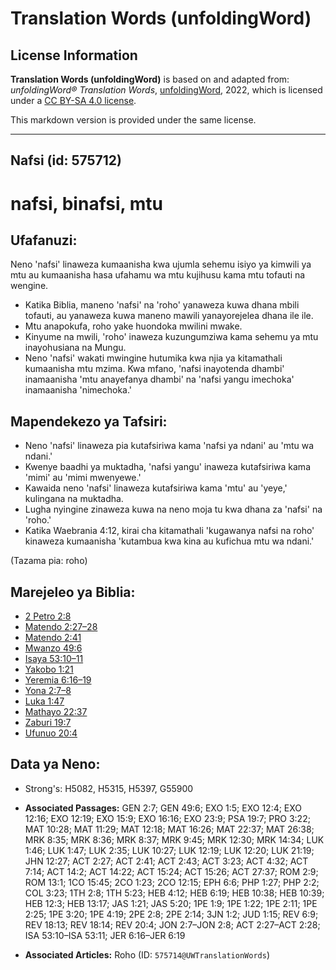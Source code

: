 # Translation Words (unfoldingWord)

## License Information

**Translation Words (unfoldingWord)** is based on and adapted from: _unfoldingWord® Translation Words_, [unfoldingWord](https://unfoldingword.org/utw), 2022, which is licensed under a [CC BY-SA 4.0 license](https://creativecommons.org/licenses/by-sa/4.0/legalcode.en).

This markdown version is provided under the same license.



--------------------------------

## Nafsi (id: 575712)

nafsi, binafsi, mtu
===================

Ufafanuzi:
----------

Neno 'nafsi' linaweza kumaanisha kwa ujumla sehemu isiyo ya kimwili ya mtu au kumaanisha hasa ufahamu wa mtu kujihusu kama mtu tofauti na wengine.

* Katika Biblia, maneno 'nafsi' na 'roho' yanaweza kuwa dhana mbili tofauti, au yanaweza kuwa maneno mawili yanayorejelea dhana ile ile.
* Mtu anapokufa, roho yake huondoka mwilini mwake.
* Kinyume na mwili, 'roho' inaweza kuzungumziwa kama sehemu ya mtu inayohusiana na Mungu.
* Neno 'nafsi' wakati mwingine hutumika kwa njia ya kitamathali kumaanisha mtu mzima. Kwa mfano, 'nafsi inayotenda dhambi' inamaanisha 'mtu anayefanya dhambi' na 'nafsi yangu imechoka' inamaanisha 'nimechoka.'

Mapendekezo ya Tafsiri:
-----------------------

* Neno 'nafsi' linaweza pia kutafsiriwa kama 'nafsi ya ndani' au 'mtu wa ndani.'
* Kwenye baadhi ya muktadha, 'nafsi yangu' inaweza kutafsiriwa kama 'mimi' au 'mimi mwenyewe.'
* Kawaida neno 'nafsi' linaweza kutafsiriwa kama 'mtu' au 'yeye,' kulingana na muktadha.
* Lugha nyingine zinaweza kuwa na neno moja tu kwa dhana za 'nafsi' na 'roho.'
* Katika Waebrania 4:12, kirai cha kitamathali 'kugawanya nafsi na roho' kinaweza kumaanisha 'kutambua kwa kina au kufichua mtu wa ndani.'

(Tazama pia: roho)

Marejeleo ya Biblia:
--------------------

* [2 Petro 2:8](https://ref.ly/2Pet2:8)
* [Matendo 2:27–28](https://ref.ly/Acts2:27-Acts2:28)
* [Matendo 2:41](https://ref.ly/Acts2:41)
* [Mwanzo 49:6](https://ref.ly/Gen49:6)
* [Isaya 53:10–11](https://ref.ly/Isa53:10-Isa53:11)
* [Yakobo 1:21](https://ref.ly/Jas1:21)
* [Yeremia 6:16–19](https://ref.ly/Jer6:16-Jer6:19)
* [Yona 2:7–8](https://ref.ly/Jonah2:7-Jonah2:8)
* [Luka 1:47](https://ref.ly/Luke1:47)
* [Mathayo 22:37](https://ref.ly/Matt22:37)
* [Zaburi 19:7](https://ref.ly/Ps19:7)
* [Ufunuo 20:4](https://ref.ly/Rev20:4)

Data ya Neno:
-------------

* Strong's: H5082, H5315, H5397, G55900

* **Associated Passages:** GEN 2:7; GEN 49:6; EXO 1:5; EXO 12:4; EXO 12:16; EXO 12:19; EXO 15:9; EXO 16:16; EXO 23:9; PSA 19:7; PRO 3:22; MAT 10:28; MAT 11:29; MAT 12:18; MAT 16:26; MAT 22:37; MAT 26:38; MRK 8:35; MRK 8:36; MRK 8:37; MRK 9:45; MRK 12:30; MRK 14:34; LUK 1:46; LUK 1:47; LUK 2:35; LUK 10:27; LUK 12:19; LUK 12:20; LUK 21:19; JHN 12:27; ACT 2:27; ACT 2:41; ACT 2:43; ACT 3:23; ACT 4:32; ACT 7:14; ACT 14:2; ACT 14:22; ACT 15:24; ACT 15:26; ACT 27:37; ROM 2:9; ROM 13:1; 1CO 15:45; 2CO 1:23; 2CO 12:15; EPH 6:6; PHP 1:27; PHP 2:2; COL 3:23; 1TH 2:8; 1TH 5:23; HEB 4:12; HEB 6:19; HEB 10:38; HEB 10:39; HEB 12:3; HEB 13:17; JAS 1:21; JAS 5:20; 1PE 1:9; 1PE 1:22; 1PE 2:11; 1PE 2:25; 1PE 3:20; 1PE 4:19; 2PE 2:8; 2PE 2:14; 3JN 1:2; JUD 1:15; REV 6:9; REV 18:13; REV 18:14; REV 20:4; JON 2:7–JON 2:8; ACT 2:27–ACT 2:28; ISA 53:10–ISA 53:11; JER 6:16–JER 6:19
* **Associated Articles:** Roho (ID: `575714@UWTranslationWords`)

